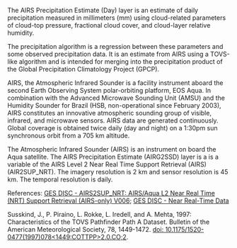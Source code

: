 The AIRS Precipitation Estimate (Day) layer is an estimate of daily precipitation measured in millimeters (mm) using cloud-related parameters of cloud-top pressure, fractional cloud cover, and cloud-layer relative humidity.

The precipitation algorithm is a regression between these parameters and some observed precipitation data. It is an estimate from AIRS using a TOVS-like algorithm and is intended for merging into the precipitation product of the Global Precipitation Climatology Project (GPCP).

AIRS, the Atmospheric Infrared Sounder is a facility instrument aboard the second Earth Observing System polar-orbiting platform, EOS Aqua. In combination with the Advanced Microwave Sounding Unit (AMSU) and the Humidity Sounder for Brazil (HSB, non-operational since February 2003), AIRS constitutes an innovative atmospheric sounding group of visible, infrared, and microwave sensors. AIRS data are generated continuously. Global coverage is obtained twice daily (day and night) on a 1:30pm sun synchronous orbit from a 705 km altitude.

The Atmospheric Infrared Sounder (AIRS) is an instrument on board the Aqua satellite. The AIRS Precipitation Estimate (AIRG2SSD) layer is a is a variable of the AIRS Level 2 Near Real Time Support Retrieval (AIRS) (AIR2SUP_NRT). The imagery resolution is 2 km and sensor resolution is 45 km. The temporal resolution is daily.

References: [GES DISC - AIRS2SUP_NRT: AIRS/Aqua L2 Near Real Time (NRT) Support Retrieval (AIRS-only) V006](https://disc.gsfc.nasa.gov/datasets/AIRS2SUP_NRT_V006/summary?AIRS2SUP_NRT); [GES DISC - Near Real-Time Data](https://disc.gsfc.nasa.gov/information/glossary?title=Near%20Real-Time%20Data)

Susskind, J., P. Piraino, L. Rokke, L. Iredell, and A. Mehta, 1997: Characteristics of the TOVS Pathfinder Path A Dataset. Bulletin of the American Meteorological Society, 78, 1449-1472. [doi:  10.1175/1520-0477(1997)078<1449:COTTPP>2.0.CO;2](https://doi.org/10.1175%2F1520-0477%281997%29078%3C1449%3ACOTTPP%3E2.0.CO%3B2).
